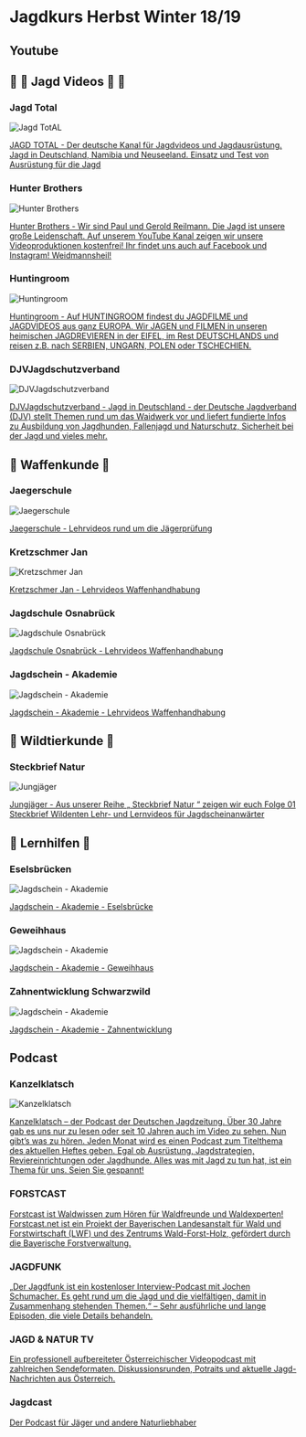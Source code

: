 # Jagdkurs Herbst Winter 18/19
## Youtube

## 🐺  🐗 Jagd Videos 🐗 🐺

### Jagd Total
![Jagd TotAL](https://yt3.ggpht.com/a-/AN66SAwk_eJNEKBYwLZrAQ0P--EyZNuMIdgTdLw1YQ=s288-mo-c-c0xffffffff-rj-k-no )

[JAGD TOTAL - Der deutsche Kanal für Jagdvideos und Jagdausrüstung.
Jagd in Deutschland, Namibia und Neuseeland.
Einsatz und Test von Ausrüstung für die Jagd](https://www.youtube.com/user/JAGDHUNDTOTAL/)

### Hunter Brothers
![Hunter Brothers](https://yt3.ggpht.com/a-/AN66SAyWg5ZuhqAkBQHxCLZH0DnwwxGA31EUwZi7kQ=s288-mo-c-c0xffffffff-rj-k-no)

[Hunter Brothers - Wir sind Paul und Gerold Reilmann. Die Jagd ist unsere große Leidenschaft. Auf unserem YouTube Kanal zeigen wir unsere Videoproduktionen kostenfrei! Ihr findet uns auch auf Facebook und Instagram!
 Weidmannsheil!](https://www.youtube.com/channel/UC4kHUU_D1nV1hvTjpc6dndw/videos)

### Huntingroom
![Huntingroom](https://yt3.ggpht.com/a-/AN66SAyoMFyyPmpgFXxhjM3DcVKPrKX6MMvlNU-2bg=s288-mo-c-c0xffffffff-rj-k-no)

[Huntingroom - Auf HUNTINGROOM findest du JAGDFILME und JAGDVIDEOS aus ganz EUROPA. Wir JAGEN und FILMEN in unseren heimischen JAGDREVIEREN in der EIFEL, im Rest DEUTSCHLANDS und reisen z.B. nach SERBIEN, UNGARN, POLEN oder TSCHECHIEN. ](https://www.youtube.com/user/TimHuenemeyerMusik)

### DJVJagdschutzverband
![DJVJagdschutzverband](https://yt3.ggpht.com/a-/AN66SAyLNrjTPB9QUT9uutPHF3Q_e7ObEaiLJ4F0ow=s288-mo-c-c0xffffffff-rj-k-no )

[DJVJagdschutzverband - Jagd in Deutschland - der Deutsche Jagdverband (DJV) stellt Themen rund um das Waidwerk vor und liefert fundierte Infos zu Ausbildung von Jagdhunden, Fallenjagd und Naturschutz, Sicherheit bei der Jagd und vieles mehr.](https://www.youtube.com/user/DJVJagdschutzverband/)


## 🔫 Waffenkunde 🔫

### Jaegerschule
![Jaegerschule](https://yt3.ggpht.com/a-/AN66SAx0h2hqSNoXtSUh7MxWlJGy_LfKpm6ZUVoajg=s288-mo-c-c0xffffffff-rj-k-no )

[Jaegerschule - Lehrvideos rund um die Jägerprüfung](https://www.youtube.com/user/jaegerschule/)


### Kretzschmer Jan

![Kretzschmer Jan](https://yt3.ggpht.com/a-/AN66SAwJhNH8-DtQPKE8r5QmTJsVBedVHp2jlSQwrQ=s288-mo-c-c0xffffffff-rj-k-no )

[Kretzschmer Jan - Lehrvideos Waffenhandhabung](https://www.youtube.com/channel/UCiwXMdgqQZUsUshPN8cSR5A/)


### Jagdschule Osnabrück

![Jagdschule Osnabrück](https://yt3.ggpht.com/a-/AN66SAzNmMuyojDOTC-V4kAl8aK--aJ5R01yB2BqPA=s288-mo-c-c0xffffffff-rj-k-no )

[Jagdschule Osnabrück - Lehrvideos Waffenhandhabung](https://www.youtube.com/channel/UCVdaRqvBI8iP9Ikx0mIPVow/videos)


### Jagdschein - Akademie

![Jagdschein - Akademie](https://yt3.ggpht.com/a-/AN66SAwCeLgrboo0l7bWxFM3mw6K_OThJLP-9l37ug=s288-mo-c-c0xffffffff-rj-k-no )

[Jagdschein - Akademie - Lehrvideos Waffenhandhabung](https://www.youtube.com/watch?v=PfskuCRFzLM&list=PL88GEfasQ3MUXpDMVs6YYgh83qwWD3JJR)


## 🔆 Wildtierkunde 🔆

### Steckbrief Natur

![Jungjäger](https://yt3.ggpht.com/a-/AN66SAwY9M_sAJmnMW2gGlO4QG30AOLXseOSft3vlg=s288-mo-c-c0xffffffff-rj-k-no)

[Jungjäger - Aus unserer Reihe „ Steckbrief Natur “ zeigen wir euch Folge 01 Steckbrief Wildenten Lehr- und Lernvideos für Jagdscheinanwärter](https://www.youtube.com/watch?v=n6WIXKfYams&list=PLqbdR71MThtxrnrMeAM9HDpqAsPExJbhv)




## 🔆 Lernhilfen 🔆

### Eselsbrücken

![Jagdschein - Akademie](https://yt3.ggpht.com/a-/AN66SAwCeLgrboo0l7bWxFM3mw6K_OThJLP-9l37ug=s288-mo-c-c0xffffffff-rj-k-no )

[Jagdschein - Akademie - Eselsbrücke](https://www.youtube.com/watch?v=en6rvQsbNNU&list=PL88GEfasQ3MXuCLdMXivMRiEH87TzKG6g)

### Geweihhaus

![Jagdschein - Akademie](https://yt3.ggpht.com/a-/AN66SAwCeLgrboo0l7bWxFM3mw6K_OThJLP-9l37ug=s288-mo-c-c0xffffffff-rj-k-no )

[Jagdschein - Akademie - Geweihhaus](https://www.youtube.com/watch?v=fHv6LbcjlKE&list=PL88GEfasQ3MXYUV8Ku8h8YEylg86v3VmV)

### Zahnentwicklung Schwarzwild

![Jagdschein - Akademie](https://yt3.ggpht.com/a-/AN66SAwCeLgrboo0l7bWxFM3mw6K_OThJLP-9l37ug=s288-mo-c-c0xffffffff-rj-k-no )

[Jagdschein - Akademie - Zahnentwicklung](https://www.youtube.com/watch?v=7I9_UoB58sE&t=584s)


## Podcast

### Kanzelklatsch

![Kanzelklatsch](https://djz.de/wp-content/uploads/sites/3/2016/11/djz.jpg )

[Kanzelklatsch – der Podcast der Deutschen Jagdzeitung. Über 30 Jahre gab es uns nur zu lesen oder seit 10 Jahren auch im Video zu sehen. Nun gibt’s was zu hören. Jeden Monat wird es einen Podcast zum Titelthema des aktuellen Heftes geben. Egal ob Ausrüstung, Jagdstrategien, Reviereinrichtungen oder Jagdhunde. Alles was mit Jagd zu tun hat, ist ein Thema für uns. Seien Sie gespannt!](https://www.youtube.com/watch?v=7I9_UoB58sE&t=584s)

### FORSTCAST

[Forstcast ist Waldwissen zum Hören für Waldfreunde und Waldexperten!
Forstcast.net ist ein Projekt der Bayerischen Landesanstalt für Wald und Forstwirtschaft (LWF) und des Zentrums Wald-Forst-Holz, gefördert durch die Bayerische Forstverwaltung.](http://forstcast.waldradio.de/)

### JAGDFUNK

[„Der Jagdfunk ist ein kostenloser Interview-Podcast mit Jochen Schumacher. Es geht rund um die Jagd und die vielfältigen, damit in Zusammenhang stehenden Themen.“ – Sehr ausführliche und lange Episoden, die viele Details behandeln.](https://jagdfunk.de/)

### JAGD & NATUR TV

[Ein professionell aufbereiteter Österreichischer Videopodcast mit zahlreichen Sendeformaten. Diskussionsrunden, Potraits und aktuelle Jagd-Nachrichten aus Österreich.](http://www.jagdundnatur.tv/)


### Jagdcast

[Der Podcast für Jäger und andere Naturliebhaber](http://http://jagdcast.com/)

